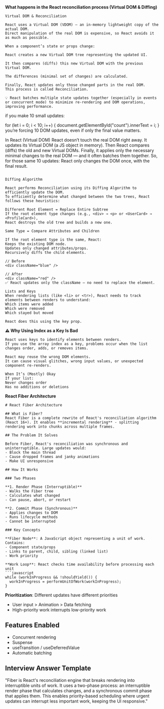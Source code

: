 
**What happens in the React reconciliation process (Virtual DOM & Diffing)**

```
Virtual DOM & Reconciliation

React uses a Virtual DOM (VDOM) — an in-memory lightweight copy of the actual DOM.
Direct manipulation of the real DOM is expensive, so React avoids it as much as possible.

When a component’s state or props change:

React creates a new Virtual DOM tree representing the updated UI.

It then compares (diffs) this new Virtual DOM with the previous Virtual DOM.

The differences (minimal set of changes) are calculated.

Finally, React updates only those changed parts in the real DOM.
This process is called Reconciliation.

💡 React batches multiple state updates together (especially in events or concurrent mode) to minimize re-rendering and DOM operations, improving performance.

```
if you make 10 small updates:

for (let i = 0; i < 10; i++) {
  document.getElementById("count").innerText = i;
}
you’re forcing 10 DOM updates, even if only the final value matters.

In React (Virtual DOM)
React doesn’t touch the real DOM right away.
It updates its Virtual DOM (a JS object in memory).
Then React compares (diffs) the old and new Virtual DOMs.
Finally, it applies only the necessary minimal changes to the real DOM — and it often batches them together.
So, for those same 10 updates:
React only changes the DOM once, with the final result.
```

Diffing Algorithm

React performs Reconciliation using its Diffing Algorithm to efficiently update the DOM.
To efficiently determine what changed between the two trees, React follows these heuristics:

Different Root Element = Replace Entire Subtree
If the root element type changes (e.g., <div> → <p> or <UserCard> → <ProfileCard>),
React destroys the old tree and builds a new one.

Same Type = Compare Attributes and Children

If the root element type is the same, React:
Keeps the existing DOM node.
Updates only changed attributes/props.
Recursively diffs the child elements.

// Before
<div className="blue" />

// After
<div className="red" />
✅ React updates only the className — no need to replace the element.

Lists and Keys
When rendering lists (like <li> or <tr>), React needs to track elements between renders to understand:
Which items were added
Which were removed
Which stayed but moved

React does this using the key prop.
```

**⚠️ Why Using Index as a Key Is Bad**
```
React uses keys to identify elements between renders.
If you use the array index as a key, problems occur when the list changes order, adds, or removes items.

React may reuse the wrong DOM elements.
It can cause visual glitches, wrong input values, or unexpected component re-renders.

When It’s (Mostly) Okay
If your list:
Never changes order
Has no additions or deletions
```

**React Fiber Architecture**
```
# React Fiber Architecture

## What is Fiber?
React Fiber is a complete rewrite of React's reconciliation algorithm (React 16+). It enables **incremental rendering** - splitting rendering work into chunks across multiple frames.

## The Problem It Solves

Before Fiber, React's reconciliation was synchronous and uninterruptible. Large updates would:
- Block the main thread
- Cause dropped frames and janky animations
- Make UI unresponsive

## How It Works

### Two Phases

**1. Render Phase (Interruptible)**
- Walks the Fiber tree
- Calculates what changed
- Can pause, abort, or restart

**2. Commit Phase (Synchronous)**
- Applies changes to DOM
- Runs lifecycle methods
- Cannot be interrupted

### Key Concepts

**Fiber Node**: A JavaScript object representing a unit of work. Contains:
- Component state/props
- Links to parent, child, sibling (linked list)
- Work priority

**Work Loop**: React checks time availability before processing each unit
```javascript
while (workInProgress && !shouldYield()) {
  workInProgress = performUnitOfWork(workInProgress);
}
```

**Prioritization**: Different updates have different priorities
- User input > Animation > Data fetching
- High-priority work interrupts low-priority work

## Features Enabled

- Concurrent rendering
- Suspense
- useTransition / useDeferredValue
- Automatic batching

## Interview Answer Template

"Fiber is React's reconciliation engine that breaks rendering into interruptible units of work. It uses a two-phase process: an interruptible render phase that calculates changes, and a synchronous commit phase that applies them. This enables priority-based scheduling where urgent updates can interrupt less important work, keeping the UI responsive."

```
